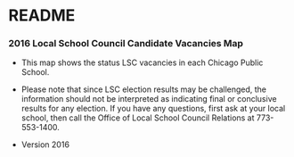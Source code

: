 # README #

### 2016 Local School Council Candidate Vacancies Map ###

* This map shows the status LSC vacancies in each Chicago Public School.

* Please note that since LSC election results may be challenged, the information should not be interpreted as indicating final or conclusive results for any election. If you have any questions, first ask at your local school, then call the Office of Local School Council Relations at 773-553-1400.

* Version 2016